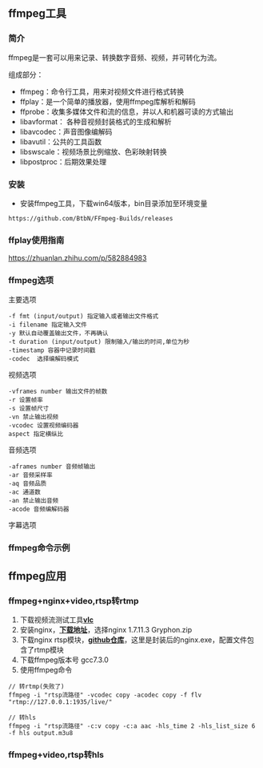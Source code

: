 ## ffmpeg工具 

### 简介

ffmpeg是一套可以用来记录、转换数字音频、视频，并可转化为流。

组成部分：

- ffmpeg：命令行工具，用来对视频文件进行格式转换
- ffplay：是一个简单的播放器，使用ffmpeg库解析和解码
- ffprobe：收集多媒体文件和流的信息，并以人和机器可读的方式输出
- libavformat： 各种音视频封装格式的生成和解析
- libavcodec：声音图像编解码
- libavutil：公共的工具函数
- libswscale：视频场景比例缩放、色彩映射转换
- libpostproc：后期效果处理



### 安装

- 安装ffmpeg工具，下载win64版本，bin目录添加至环境变量

```
https://github.com/BtbN/FFmpeg-Builds/releases
```

### ffplay使用指南

https://zhuanlan.zhihu.com/p/582884983

### ffmpeg选项

主要选项

```
-f fmt (input/output) 指定输入或者输出文件格式
-i filename 指定输入文件
-y 默认自动覆盖输出文件，不再确认
-t duration (input/output) 限制输入/输出的时间,单位为秒
-timestamp 容器中记录时间戳
-codec  选择编解码模式
```

视频选项

```
-vframes number 输出文件的帧数
-r 设置帧率
-s 设置帧尺寸
-vn 禁止输出视频
-vcodec 设置视频编码器
aspect 指定横纵比
```

音频选项

```
-aframes number 音频帧输出
-ar 音频采样率
-aq 音频品质
-ac 通道数
-an 禁止输出音频
-acode 音频编解码器
```

字幕选项

### ffmpeg命令示例



## ffmpeg应用

### ffmpeg+nginx+video,rtsp转rtmp

1. 下载视频流测试工具[**vlc**](https://get.videolan.org/vlc/3.0.6/win64/vlc-3.0.6-win64.exe)
2. 安装nginx，[**下载地址**](http://nginx-win.ecsds.eu/download/)，选择nginx 1.7.11.3 Gryphon.zip
3. 下载nginx rtsp模块，[**github仓库**](https://github.com/illuspas/nginx-rtmp-win32)，这里是封装后的nginx.exe，配置文件包含了rtmp模块
4. 下载ffmpeg版本号 gcc7.3.0
5. 使用ffmpeg命令

```
// 转rtmp(失败了)
ffmpeg -i "rtsp流路径" -vcodec copy -acodec copy -f flv "rtmp://127.0.0.1:1935/live/"

// 转hls
ffmpeg -i "rtsp流路径" -c:v copy -c:a aac -hls_time 2 -hls_list_size 6 -f hls output.m3u8
```



### ffmpeg+video,rtsp转hls